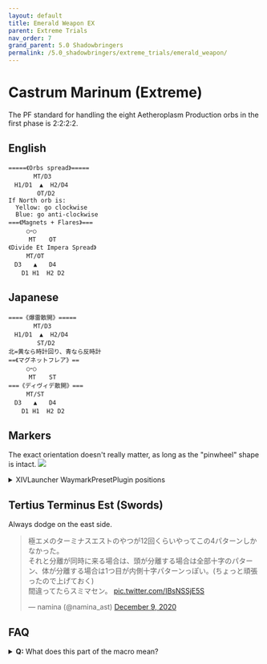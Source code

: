 ```yaml
---
layout: default
title: Emerald Weapon EX
parent: Extreme Trials
nav_order: 7
grand_parent: 5.0 Shadowbringers
permalink: /5.0_shadowbringers/extreme_trials/emerald_weapon/
---
```


# Castrum Marinum (Extreme)

The PF standard for handling the eight Aetheroplasm Production orbs in the first phase is 2:2:2:2.

## English
```
=====《Orbs spread》=====
　　　  MT/D3
　H1/D1  ▲  H2/D4
　　　   OT/D2
If North orb is:
  Yellow: go clockwise
  Blue: go anti-clockwise
===《Magnets + Flares》===
　　　○ｰ○
　    MT　  OT
《Divide Et Impera Spread》
　　　MT/OT
　D3　　▲　　D4
　  D1 H1  H2 D2
```

## Japanese
```
====《爆雷散開》=====
　　　  MT/D3
　H1/D1  ▲  H2/D4
　　　   ST/D2
北=黄なら時計回り、青なら反時計
==《マグネットフレア》==
　　　○ｰ○
　    MT　  ST
===《ディヴィデ散開》===
　　　MT/ST
　D3　　▲　　D4
　  D1 H1  H2 D2
```

## Markers

The exact orientation doesn't really matter, as long as the "pinwheel" shape is intact.
![](images/markers.jpg)
<details markdown=block>
<summary markdown=span>XIVLauncher WaymarkPresetPlugin positions</summary>

```json
{"Name":"Emerald Weapon EX P2","MapID":763,"A":{"X":108.5,"Y":1.0,"Z":81.5,"ID":0,"Active":true},"B":{"X":118.5,"Y":0.0,"Z":108.5,"ID":1,"Active":true},"C":{"X":91.5,"Y":0.0,"Z":118.5,"ID":2,"Active":true},"D":{"X":81.5,"Y":0.0,"Z":91.5,"ID":3,"Active":true},"One":{"X":112.5,"Y":0.0,"Z":81.5,"ID":4,"Active":true},"Two":{"X":118.5,"Y":0.0,"Z":112.5,"ID":5,"Active":true},"Three":{"X":87.5,"Y":0.0,"Z":118.5,"ID":6,"Active":true},"Four":{"X":81.5,"Y":0.0,"Z":87.5,"ID":7,"Active":true}}
```

</details>

## Tertius Terminus Est (Swords)

Always dodge on the east side.

<blockquote class="twitter-tweet" data-dnt="true" data-theme="dark"><p lang="ja" dir="ltr">極エメのターミナスエストのやつが12回くらいやってこの4パターンしかなかった。<br>それと分離が同時に来る場合は、頭が分離する場合は全部十字のパターン、体が分離する場合は1つ目が内側十字パターンっぽい。(ちょっと頑張ったので上げておく)<br>間違ってたらスミマセン。 <a href="https://t.co/IBsNSSjE5S">pic.twitter.com/IBsNSSjE5S</a></p>&mdash; namina (@namina_ast) <a href="https://twitter.com/namina_ast/status/1336795566529888256?ref_src=twsrc%5Etfw">December 9, 2020</a></blockquote> <script async src="https://platform.twitter.com/widgets.js" charset="utf-8"></script> 

## FAQ

<details markdown=block>
<summary markdown=span><b>Q:</b> What does this part of the macro mean?</summary>

```
===《Magnets + Flares》===
　　　○ｰ○
　    MT　  OT
```

<b>A:</b> This refers to the bit in P1 where both tanks get a Flare marker- the MT will take the left side, while the OT takes the right.

</details>